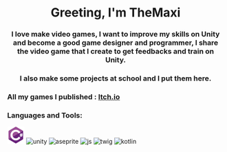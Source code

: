 <h1 align="center">Greeting, I'm TheMaxi</h1>
<h3 align="center">I love make video games, I want to improve my skills on Unity and become a good game designer and programmer, I share the video game that I create to get feedbacks and train on Unity.</h3>

<h3 align="center">I also make some projects at school and I put them here.</h3>

<h3 align="left">All my games I published : <a href="https://themaxi.itch.io/">Itch.io</a>

<h3 align="left">Languages and Tools:</h3>
<p align="left"> <img src="https://raw.githubusercontent.com/devicons/devicon/master/icons/csharp/csharp-original.svg" alt="csharp" width="40" height="40"/> <img src="https://www.vectorlogo.zone/logos/unity3d/unity3d-icon.svg" alt="unity" width="40" height="40"/> <img src="https://upload.wikimedia.org/wikipedia/commons/thumb/6/69/Logo_Aseprite.svg/1200px-Logo_Aseprite.svg.png" alt="aseprite" width="40" height="40"/> <img src="https://upload.wikimedia.org/wikipedia/commons/thumb/6/6a/JavaScript-logo.png/600px-JavaScript-logo.png" alt="js" width="40" height="40"/> <img src="https://rholdos.gallerycdn.vsassets.io/extensions/rholdos/twig-language-support/1.0.1/1667305480040/Microsoft.VisualStudio.Services.Icons.Default" alt="twig" width="40" height="40"/> <img src="https://upload.wikimedia.org/wikipedia/commons/7/74/Kotlin_Icon.png" alt="kotlin" width="40" height="40"> </a> </p>

